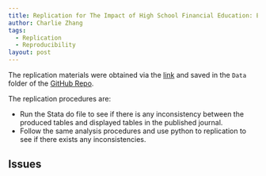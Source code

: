 ```yaml
---
title: Replication for The Impact of High School Financial Education: Evidence from a Large-Scale Evaluation in Brazil
author: Charlie Zhang
tags:
  - Replication
  - Reproducibility
layout: post
---
```


The replication materials were obtained via the [link](http://doi.org/10.3886/E116339V1) and saved in the `Data` folder of the [GitHub Repo](https://github.com/ccxzhang/I4R-BLLMZ-AEJ-2015/).

The replication procedures are:
- Run the Stata do file to see if there is any inconsistency between the produced tables and displayed tables in the published journal.
- Follow the same analysis procedures and use python to replication to see if there exists any inconsistencies.

## Issues
